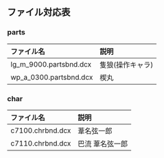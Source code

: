 ## ファイル対応表

### parts

| ファイル名 | 説明 |
|:-|:-|
| lg_m_9000.partsbnd.dcx | 隻狼(操作キャラ) |
| wp_a_0300.partsbnd.dcx | 楔丸 |

### char

| ファイル名 | 説明 |
|:-|:-|
| c7100.chrbnd.dcx | 葦名弦一郎 |
| c7110.chrbnd.dcx | 巴流 葦名弦一郎 |
